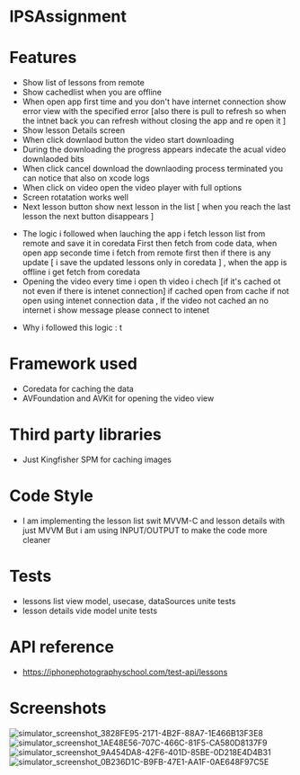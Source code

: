 # IPSAssignment 

# Features
- Show list of lessons from remote 
- Show cachedlist when you are offline
- When open app first time and you don't have internet connection show error view with the specified error
[also there is pull to refresh so when the intnet back you can refresh without closing the app and re open it ]
- Show lesson Details screen 
- When click downlaod button the video start downloading 
- During the downloading the progress appears indecate the acual video downlaoded bits 
- When click cancel download the downlaoding process terminated you can notice that also on xcode logs 
- When click on video open the video player with full options 
- Screen rotatation works well 
- Next lesson button show next lesson in the list [ when you reach the last lesson the next button disappears ]
* The logic i followed  when lauching the app i fetch lesson list from remote and save it in coredata First then fetch from code data,
 when open app seconde time i fetch from remote first then if there is any update [ i save the updated lessons only in coredata ] ,
 when the app is offline i get fetch from coredata 
* Opening the video every time i open th video i chech [if it's cached ot not even if there is intenet connection] if cached open from cache if not 
open using intenet connection data , if the video not cached an no internet i show message please connect to intenet 

- Why i followed this logic : t
# Framework used
- Coredata for caching the data 
- AVFoundation and AVKit for opening the video view 

# Third party libraries
- Just Kingfisher SPM for caching images 

#  Code Style
- I am implementing the lesson list swit MVVM-C  and lesson details with just MVVM But i am using INPUT/OUTPUT to make the code more cleaner 

# Tests 
- lessons list view model, usecase, dataSources unite tests 
- lesson details vide model unite tests

# API reference
- https://iphonephotographyschool.com/test-api/lessons

# Screenshots
![simulator_screenshot_3828FE95-2171-4B2F-88A7-1E466B13F3E8](https://user-images.githubusercontent.com/17813115/227915761-4bfc1f17-4273-4ac2-ab11-00c81cc7fdc3.png)
![simulator_screenshot_1AE48E56-707C-466C-81F5-CA580D8137F9](https://user-images.githubusercontent.com/17813115/227916021-32c8a36f-2804-4d94-9cb7-385a44ec48e9.png)
![simulator_screenshot_9A454DA8-42F6-401D-85BE-0D218E4D4B31](https://user-images.githubusercontent.com/17813115/227915846-e428b5ae-d97f-4535-96d5-426986413836.png)
![simulator_screenshot_0B236D1C-B9FB-47E1-AA1F-0AE648F97C5E](https://user-images.githubusercontent.com/17813115/227915543-1c9383f5-6cfa-4ee4-b2e5-36173fec2478.png)
